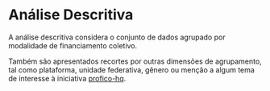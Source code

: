 # Análise Descritiva

A análise descritiva considera o conjunto de dados agrupado por modalidade de financiamento
coletivo.


Também são apresentados recortes por outras dimensões
de agrupamento, tal como plataforma, unidade federativa, gênero ou menção a algum tema
de interesse à iniciativa [profico-hq](https://github.com/silva-erick/profico-hq).

